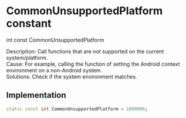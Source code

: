 


# CommonUnsupportedPlatform constant







int const CommonUnsupportedPlatform
  




<p>Description: Call functions that are not supported on the current system/platform. <br>Cause: For example, calling the function of setting the Android context environment on a non-Android system.<br>Solutions: Check if the system environment matches.</p>



## Implementation

```dart
static const int CommonUnsupportedPlatform = 1000006;
```







